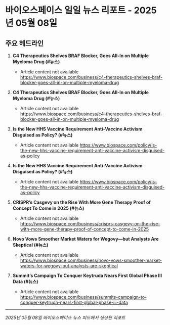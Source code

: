 # 바이오스페이스 일일 뉴스 리포트 - 2025년 05월 08일


## 주요 헤드라인

1. **C4 Therapeutics Shelves BRAF Blocker, Goes All-In on Multiple Myeloma Drug (#뉴스)**
   - Article content not available
   <https://www.biospace.com/business/c4-therapeutics-shelves-braf-blocker-goes-all-in-on-multiple-myeloma-drug>

2. **C4 Therapeutics Shelves BRAF Blocker, Goes All-In on Multiple Myeloma Drug (#뉴스)**
   - Article content not available
   <https://www.biospace.com/business/c4-therapeutics-shelves-braf-blocker-goes-all-in-on-multiple-myeloma-drug>

3. **Is the New HHS Vaccine Requirement Anti-Vaccine Activism Disguised as Policy? (#뉴스)**
   - Article content not available
   <https://www.biospace.com/policy/is-the-new-hhs-vaccine-requirement-anti-vaccine-activism-disguised-as-policy>

4. **Is the New HHS Vaccine Requirement Anti-Vaccine Activism Disguised as Policy? (#뉴스)**
   - Article content not available
   <https://www.biospace.com/policy/is-the-new-hhs-vaccine-requirement-anti-vaccine-activism-disguised-as-policy>

5. **CRISPR’s Casgevy on the Rise With More Gene Therapy Proof of Concept To Come in 2025 (#뉴스)**
   - Article content not available
   <https://www.biospace.com/business/crisprs-casgevy-on-the-rise-with-more-gene-therapy-proof-of-concept-to-come-in-2025>

6. **Novo Vows Smoother Market Waters for Wegovy—but Analysts Are Skeptical (#뉴스)**
   - Article content not available
   <https://www.biospace.com/business/novo-vows-smoother-market-waters-for-wegovy-but-analysts-are-skeptical>

7. **Summit’s Campaign To Conquer Keytruda Nears First Global Phase III Data (#뉴스)**
   - Article content not available
   <https://www.biospace.com/business/summits-campaign-to-conquer-keytruda-nears-first-global-phase-iii-data>


---
*2025년 05월 08일 바이오스페이스 뉴스 피드에서 생성된 리포트*